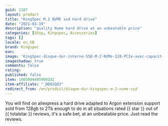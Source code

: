 ```yaml
---
guid: 2107
layout: product 
title: "KingSpec M.2 NVME ssd hard drive"
date: "2021-03-19"
description: "quality Nvme hard drive at an unbeatable price"
categories: [Shop, Kingspec, Accessories]
tags: []
locale: en_GB
brand: Kingspec
ean: 
image: 'KingSpec-disque-dur-interne-SSD-M-2-NVMe-128-PCIe-avec-capacit-de-256-go.jpg'
imageshadow: true
comments: false
rating:  
published: false
item: 1005004405900182
item-affiliate: "_DD02Q83"
redirect_from: /en/produit/disque-dur-kingspec-m-2-nvme-ssd
---
```


You will find on aliexpress a hard drive adapted to Argon extension support sold from 128gb to 2Tb enough to do in all situations rated {{ star }} out of {{ totalstar }} reviews, it's a safe bet, at an unbeatable price. Just read the reviews.
